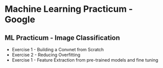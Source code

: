 # Machine Learning Practicum - Google

## ML Practicum - Image Classification

* Exercise 1 - Building a Convnet from Scratch
* Exercise 2 - Reducing Overfitting
* Exercise 1 - Feature Extraction from pre-trained models and fine tuning

